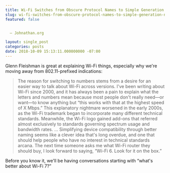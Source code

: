 ```yaml
---
title: Wi-Fi Switches from Obscure Protocol Names to Simple Generation Numbers
slug: wi-fi-switches-from-obscure-protocol-names-to-simple-generation-numbers
featured: false


  – Johnathan.org

layout: single_post
categories: posts
date: 2018-10-09 15:13:11.000000000 -07:00
---
```


Glenn Fleishman is great at explaining Wi-Fi things, especially why we're moving away from 802.11-prefixed indications:

>  The reason for switching to numbers stems from a desire for an easier way to talk about Wi-Fi across versions. I've been writing about Wi-Fi since 2000, and it has always been a pain to explain what the letters and numbers mean because most people don't really need—or want—to know anything but “this works with that at the highest speed of X Mbps.”
> This explanatory nightmare worsened in the early 2000s, as the Wi-Fi trademark began to incorporate many different technical standards. Meanwhile, the Wi-Fi logo gained add-ons that referred almost exclusively to standards governing spectrum usage and bandwidth rates.
>  …
> Simplifying device compatibility through better naming seems like a clever idea that's long overdue, and one that should help people who have no interest in technical standards arcana. The next time someone asks me what Wi-Fi router they should buy, I look forward to saying, “Wi-Fi 6. Look for it on the box.”

Before you know it, we'll be having conversations starting with “what's better about Wi-Fi 7?”

